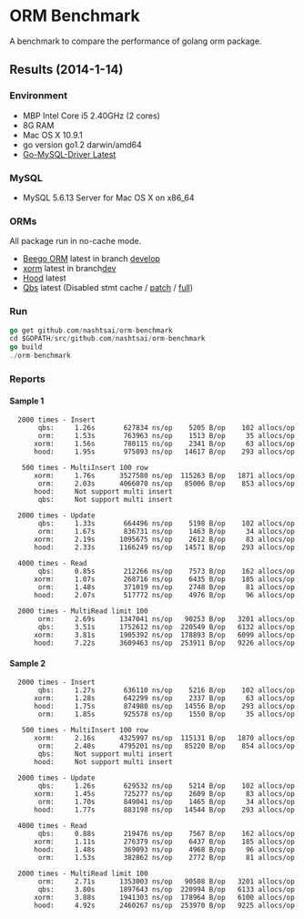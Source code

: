 # ORM Benchmark

A benchmark to compare the performance of golang orm package.

## Results (2014-1-14)

### Environment

* MBP Intel Core i5 2.40GHz (2 cores)
* 8G RAM
* Mac OS X 10.9.1
* go version go1.2 darwin/amd64
* [Go-MySQL-Driver Latest](https://github.com/go-sql-driver/mysql)

### MySQL

* MySQL 5.6.13 Server for Mac OS X on x86_64

### ORMs

All package run in no-cache mode.

* [Beego ORM](http://beego.me/docs/mvc/model/overview.md) latest in branch [develop](https://github.com/astaxie/beego/tree/develop)
* [xorm](https://github.com/nashtsai/xorm) latest in branch[dev](https://github.com/nashtsai/xorm/tree/dev)
* [Hood](https://github.com/eaigner/hood) latest
* [Qbs](https://github.com/coocood/qbs) latest (Disabled stmt cache / [patch](https://gist.github.com/slene/8297019) / [full](https://gist.github.com/slene/8297565))

### Run

```go
go get github.com/nashtsai/orm-benchmark
cd $GOPATH/src/github.com/nashtsai/orm-benchmark
go build
./orm-benchmark
```

### Reports

#### Sample 1
```
  2000 times - Insert
       qbs:     1.26s       627834 ns/op    5205 B/op    102 allocs/op
       orm:     1.53s       763963 ns/op    1513 B/op     35 allocs/op
      xorm:     1.56s       780115 ns/op    2341 B/op     63 allocs/op
      hood:     1.95s       975093 ns/op   14617 B/op    293 allocs/op

   500 times - MultiInsert 100 row
      xorm:     1.76s      3527580 ns/op  115263 B/op   1871 allocs/op
       orm:     2.03s      4066070 ns/op   85006 B/op    853 allocs/op
      hood:     Not support multi insert
       qbs:     Not support multi insert

  2000 times - Update
       qbs:     1.33s       664496 ns/op    5198 B/op    102 allocs/op
       orm:     1.67s       836731 ns/op    1463 B/op     34 allocs/op
      xorm:     2.19s      1095675 ns/op    2612 B/op     83 allocs/op
      hood:     2.33s      1166249 ns/op   14571 B/op    293 allocs/op

  4000 times - Read
       qbs:     0.85s       212266 ns/op    7573 B/op    162 allocs/op
      xorm:     1.07s       268716 ns/op    6435 B/op    185 allocs/op
       orm:     1.48s       371019 ns/op    2748 B/op     81 allocs/op
      hood:     2.07s       517772 ns/op    4976 B/op     96 allocs/op

  2000 times - MultiRead limit 100
       orm:     2.69s      1347041 ns/op   90253 B/op   3201 allocs/op
       qbs:     3.51s      1752612 ns/op  220549 B/op   6132 allocs/op
      xorm:     3.81s      1905392 ns/op  178893 B/op   6099 allocs/op
      hood:     7.22s      3609463 ns/op  253911 B/op   9226 allocs/op
```

#### Sample 2
```
  2000 times - Insert
       qbs:     1.27s       636110 ns/op    5216 B/op    102 allocs/op
      xorm:     1.28s       642299 ns/op    2337 B/op     63 allocs/op
      hood:     1.75s       874980 ns/op   14556 B/op    293 allocs/op
       orm:     1.85s       925578 ns/op    1550 B/op     35 allocs/op

   500 times - MultiInsert 100 row
      xorm:     2.16s      4325997 ns/op  115131 B/op   1870 allocs/op
       orm:     2.40s      4795201 ns/op   85220 B/op    854 allocs/op
       qbs:     Not support multi insert
      hood:     Not support multi insert

  2000 times - Update
       qbs:     1.26s       629532 ns/op    5214 B/op    102 allocs/op
      xorm:     1.45s       725277 ns/op    2609 B/op     83 allocs/op
       orm:     1.70s       849041 ns/op    1465 B/op     34 allocs/op
      hood:     1.77s       883198 ns/op   14544 B/op    293 allocs/op

  4000 times - Read
       qbs:     0.88s       219476 ns/op    7567 B/op    162 allocs/op
      xorm:     1.11s       276379 ns/op    6437 B/op    185 allocs/op
      hood:     1.48s       369093 ns/op    4968 B/op     96 allocs/op
       orm:     1.53s       382862 ns/op    2772 B/op     81 allocs/op

  2000 times - MultiRead limit 100
       orm:     2.71s      1353003 ns/op   90508 B/op   3201 allocs/op
       qbs:     3.80s      1897643 ns/op  220994 B/op   6133 allocs/op
      xorm:     3.88s      1941303 ns/op  178964 B/op   6100 allocs/op
      hood:     4.92s      2460267 ns/op  253970 B/op   9225 allocs/op
```
